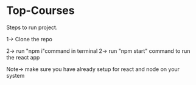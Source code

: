 # Top-Courses
Steps to run project.

1-> Clone the repo

2-> run "npm i"command in terminal
2-> run "npm start" command to run the react app

Note-> make sure you have already setup for react and node on your system
